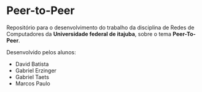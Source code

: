 # Peer-to-Peer
Repositório para o desenvolvimento do trabalho da disciplina de Redes de Computadores da __Universidade federal de itajuba__, sobre o tema __Peer-To-Peer__.

Desenvolvido pelos alunos:
- David Batista
- Gabriel Erzinger
- Gabriel Taets
- Marcos Paulo
